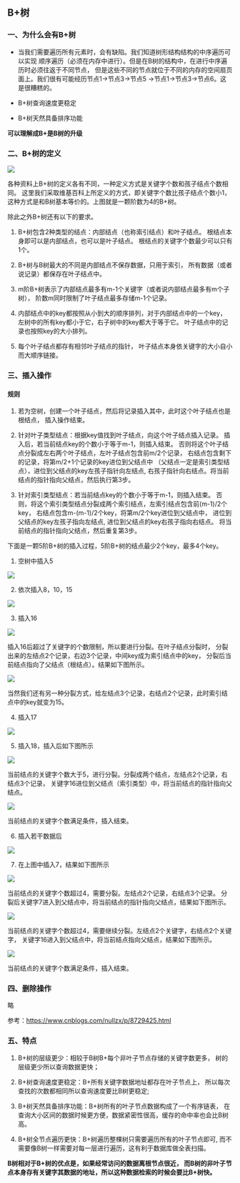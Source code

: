 ## B+树
### 一、为什么会有B+树
- 当我们需要遍历所有元素时，会有缺陷。我们知道树形结构结构的中序遍历可以实现
  顺序遍历（必须在内存中进行）。但是在B树的结构中，在进行中序遍历时必须往返于不同节点，
  但是这些不同的节点就位于不同的内存的空间扇页面上。我们很有可能经历节点1->节点3->节点5
  ->节点1->节点3->节点6。这是很糟糕的。

- B+树查询速度更稳定
- B+树天然具备排序功能

**可以理解成B+是B树的升级**
### 二、B+树的定义
![](./asserts/001.png)

各种资料上B+树的定义各有不同，一种定义方式是关键字个数和孩子结点个数相同。
这里我们采取维基百科上所定义的方式，即关键字个数比孩子结点个数小1，
这种方式是和B树基本等价的。上图就是一颗阶数为4的B+树。

除此之外B+树还有以下的要求。

1. B+树包含2种类型的结点：内部结点（也称索引结点）和叶子结点。
   根结点本身即可以是内部结点，也可以是叶子结点。
   根结点的关键字个数最少可以只有1个。
   
2. B+树与B树最大的不同是内部结点不保存数据，只用于索引，
   所有数据（或者说记录）都保存在叶子结点中。

3. m阶B+树表示了内部结点最多有m-1个关键字（或者说内部结点最多有m个子树），
   阶数m同时限制了叶子结点最多存储m-1个记录。
   
4. 内部结点中的key都按照从小到大的顺序排列，对于内部结点中的一个key，
   左树中的所有key都小于它，右子树中的key都大于等于它。
   叶子结点中的记录也按照key的大小排列。

5. 每个叶子结点都存有相邻叶子结点的指针，
   叶子结点本身依关键字的大小自小而大顺序链接。
   
### 三、插入操作
#### 规则
1. 若为空树，创建一个叶子结点，然后将记录插入其中，此时这个叶子结点也是根结点，
   插入操作结束。
   
2. 针对叶子类型结点：根据key值找到叶子结点，向这个叶子结点插入记录。
  插入后，若当前结点key的个数小于等于m-1，则插入结束。
  否则将这个叶子结点分裂成左右两个叶子结点，左叶子结点包含前m/2个记录，
  右结点包含剩下的记录，将第m/2+1个记录的key进位到父结点中
  （父结点一定是索引类型结点），进位到父结点的key左孩子指针向左结点,
  右孩子指针向右结点。将当前结点的指针指向父结点，然后执行第3步。
  
3. 针对索引类型结点：若当前结点key的个数小于等于m-1，则插入结束。
   否则，将这个索引类型结点分裂成两个索引结点，左索引结点包含前(m-1)/2个key，
   右结点包含m-(m-1)/2个key，将第m/2个key进位到父结点中，
   进位到父结点的key左孩子指向左结点, 进位到父结点的key右孩子指向右结点。
   将当前结点的指针指向父结点，然后重复第3步。
   
下面是一颗5阶B+树的插入过程，5阶B+树的结点最少2个key，最多4个key。

1. 空树中插入5

![](./asserts/002.png)

2. 依次插入8，10，15

![](./asserts/003.png)

3. 插入16

![](./asserts/004.png)

插入16后超过了关键字的个数限制，所以要进行分裂。在叶子结点分裂时，
分裂出来的左结点2个记录，右边3个记录，中间key成为索引结点中的key，
分裂后当前结点指向了父结点（根结点）。结果如下图所示。

![](./asserts/005.png)

当然我们还有另一种分裂方式，给左结点3个记录，右结点2个记录，此时索引结点中的key就变为15。

4. 插入17

![](./asserts/006.png)

5. 插入18，插入后如下图所示

![](./asserts/007.png)

当前结点的关键字个数大于5，进行分裂。分裂成两个结点，左结点2个记录，右结点3个记录，
关键字16进位到父结点（索引类型）中，将当前结点的指针指向父结点。

![](./asserts/008.png)

当前结点的关键字个数满足条件，插入结束。

6. 插入若干数据后

![](./asserts/009.png)

7. 在上图中插入7，结果如下图所示

![](./asserts/010.png)

当前结点的关键字个数超过4，需要分裂。左结点2个记录，右结点3个记录。
分裂后关键字7进入到父结点中，将当前结点的指针指向父结点，结果如下图所示。

![](./asserts/011.png)

当前结点的关键字个数超过4，需要继续分裂。左结点2个关键字，右结点2个关键字，
关键字16进入到父结点中，将当前结点指向父结点，结果如下图所示。

![](./asserts/012.png)

当前结点的关键字个数满足条件，插入结束。

### 四、删除操作
略

参考：https://www.cnblogs.com/nullzx/p/8729425.html
### 五、特点
1. B+树的层级更少：相较于B树B+每个非叶子节点存储的关键字数更多，
   树的层级更少所以查询数据更快；

2. B+树查询速度更稳定：B+所有关键字数据地址都存在叶子节点上，
   所以每次查找的次数都相同所以查询速度要比B树更稳定;

3. B+树天然具备排序功能：B+树所有的叶子节点数据构成了一个有序链表，
   在查询大小区间的数据时候更方便，数据紧密性很高，缓存的命中率也会比B树高。

4. B+树全节点遍历更快：B+树遍历整棵树只需要遍历所有的叶子节点即可,
   而不需要像B树一样需要对每一层进行遍历，这有利于数据库做全表扫描。

**B树相对于B+树的优点是，如果经常访问的数据离根节点很近，
而B树的非叶子节点本身存有关键字其数据的地址，所以这种数据检索的时候会要比B+树快。**
